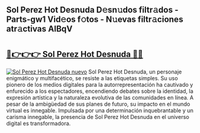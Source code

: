 ## Sol Perez Hot Desnuda D𝚎sn𝚞dos filtr𝚊dos - Parts-gw1 Vid𝚎os f𝚘tos - N𝚞evas filtr𝚊ciones atr𝚊ctivas AlBqV

# <h2><a href="http://mb0nc1.tromn.icu/?c=Sol+Perez+Hot+Desnuda">🔗👉👉👉 Sol Perez Hot Desnuda 🔗🔗</a></h2>

[![Sol Perez Hot Desnuda nuevo](https://i.imgur.com/pEAQMta.gif)](http://mb0nc1.tromn.icu/?c=Sol+Perez+Hot+Desnuda)
Sol Perez Hot Desnuda, un personaje enigmático y multifacético, se resiste a las etiquetas simples. Su uso pionero de los medios digitales para la autorrepresentación ha cautivado y enfurecido a los espectadores, encendiendo debates sobre la identidad, la expresión artística y la naturaleza evolutiva de las comunidades en línea. A pesar de la ambigüedad de sus planes de futuro, su impacto en el mundo virtual es innegable. Impulsada por una determinación inquebrantable y un carisma innegable, la presencia de Sol Perez Hot Desnuda en el universo digital es transformadora.
